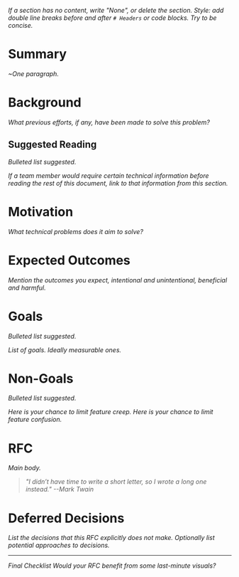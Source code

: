 *If a section has no content, write "None", or delete the section.*
*Style: add double line breaks before and after `# Headers` or code blocks.*
*Try to be concise.*

# Summary

*~One paragraph.*

# Background

*What previous efforts, if any, have been made to solve this problem?*

## Suggested Reading

*Bulleted list suggested.*

*If a team member would require certain technical information before reading the rest of this document, link to that information from this section.*

# Motivation

*What technical problems does it aim to solve?*

# Expected Outcomes

*Mention the outcomes you expect, intentional and unintentional, beneficial and harmful.*

# Goals

*Bulleted list suggested.*

*List of goals. Ideally measurable ones.*

# Non-Goals

*Bulleted list suggested.*

*Here is your chance to limit feature creep. Here is your chance to limit feature confusion.*

# RFC

*Main body.*

> *"I didn’t have time to write a short letter, so I wrote a long one instead."*
> *--Mark Twain*

# Deferred Decisions

*List the decisions that this RFC explicitly does not make. Optionally list potential approaches to decisions.*

---

*Final Checklist*
*Would your RFC benefit from some last-minute visuals?*

